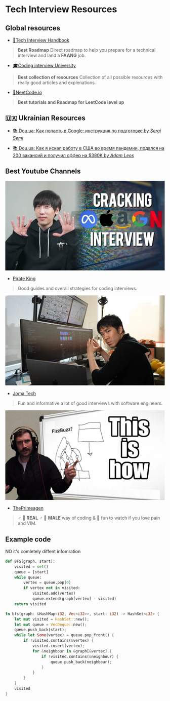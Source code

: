# Tech Interview Resources

 ## Global resources

- [📔Tech Interview Handbook](https://www.techinterviewhandbook.org/)
> **Best Roadmap**
> Direct roadmap to help you prepare for a technical interview and land a **FAANG** job.

 - [🎓Coding interview University](https://github.com/jwasham/coding-interview-university)
> **Best collection of resources** 
> Collection of all possible resources with really good articles and explenations.
 
- [🚀NeetCode.io](https://neetcode.io/) 
> **Best tutorials and Roadmap for LeetCode level up**

## 🇺🇦 Ukrainian Resources

- [📚 Dou.ua: Как попасть в Google: инструкция по подготовке by *Sergi Semi*](https://dou.ua/lenta/articles/google-interview/)

- [📚 Dou.ua: Как я искал работу в США во время пандемии, подался на 200 вакансий и получил оффер на $380K by *Adam Leos*](https://dou.ua/lenta/interviews/get-job-in-usa-during-pandemic/)



## Best Youtube Channels

![Pirate King](./img/YT_PirateKing.webp)
- [Pirate King](https://www.youtube.com/watch?v=17cQGPLbmfQ)
> Good guides and overall strategies for coding interviews.

![Joma Tech YT](./img/YT_JomaTech.webp)
- [Joma Tech](https://www.youtube.com/watch?v=5bId3N7QZec)
> Fun and informative a lot of good interviews with software engineers.

![ThePrimeagen](./img/YT_ThePrmeagen.webp)
- [ThePrimeagen](https://www.youtube.com/watch?v=hW5s_UUO1RI)
> ♂ 💪 **REAL** ♂ 💪 **MALE** way of coding & 🥲 fun to watch if you love pain and VIM.

## Example code

NO it's comletely diffent infomration 

```python
def BFS(graph, start):
    visited = set()
    queue = [start]
    while queue:
        vertex = queue.pop(0)
        if vertex not in visited:
            visited.add(vertex)
            queue.extend(graph[vertex] - visited)
    return visited
```
```rust 
fn bfs(graph: &HashMap<i32, Vec<i32>>, start: i32) -> HashSet<i32> {
    let mut visited = HashSet::new();
    let mut queue = VecDeque::new();
    queue.push_back(start);
    while let Some(vertex) = queue.pop_front() {
        if !visited.contains(&vertex) {
            visited.insert(vertex);
            for &neighbour in &graph[&vertex] {
                if !visited.contains(&neighbour) {
                    queue.push_back(neighbour);
                }
            }
        }
    }
    visited
}
```
